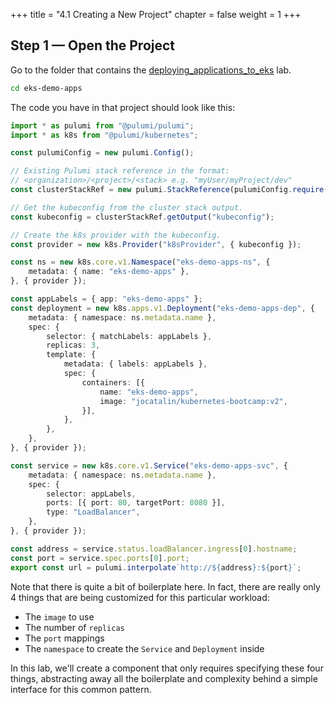+++
title = "4.1 Creating a New Project"
chapter = false
weight = 1
+++

## Step 1 &mdash; Open the Project

Go to the folder that contains the [deploying_applications_to_eks](../40_deploying_applications_to_eks.html) lab.

```bash
cd eks-demo-apps
```

The code you have in that project should look like this:

```typescript
import * as pulumi from "@pulumi/pulumi";
import * as k8s from "@pulumi/kubernetes";

const pulumiConfig = new pulumi.Config();

// Existing Pulumi stack reference in the format:
// <organization>/<project>/<stack> e.g. "myUser/myProject/dev"
const clusterStackRef = new pulumi.StackReference(pulumiConfig.require("clusterStackRef"));

// Get the kubeconfig from the cluster stack output.
const kubeconfig = clusterStackRef.getOutput("kubeconfig");

// Create the k8s provider with the kubeconfig.
const provider = new k8s.Provider("k8sProvider", { kubeconfig });

const ns = new k8s.core.v1.Namespace("eks-demo-apps-ns", {
    metadata: { name: "eks-demo-apps" },
}, { provider });

const appLabels = { app: "eks-demo-apps" };
const deployment = new k8s.apps.v1.Deployment("eks-demo-apps-dep", {
    metadata: { namespace: ns.metadata.name },
    spec: {
        selector: { matchLabels: appLabels },
        replicas: 3,
        template: {
            metadata: { labels: appLabels },
            spec: {
                containers: [{
                    name: "eks-demo-apps",
                    image: "jocatalin/kubernetes-bootcamp:v2",
                }],
            },
        },
    },
}, { provider });

const service = new k8s.core.v1.Service("eks-demo-apps-svc", {
    metadata: { namespace: ns.metadata.name },
    spec: {
        selector: appLabels,
        ports: [{ port: 80, targetPort: 8080 }],
        type: "LoadBalancer",
    },
}, { provider });

const address = service.status.loadBalancer.ingress[0].hostname;
const port = service.spec.ports[0].port;
export const url = pulumi.interpolate`http://${address}:${port}`;

```

Note that there is quite a bit of boilerplate here.  In fact, there are really only 4 things that are being customized for this particular workload:

* The `image` to use
* The number of `replicas`
* The `port` mappings
* The `namespace` to create the `Service` and `Deployment` inside

In this lab, we'll create a component that only requires specifying these four things, abstracting away all the boilerplate and complexity behind a simple interface for this common pattern.

